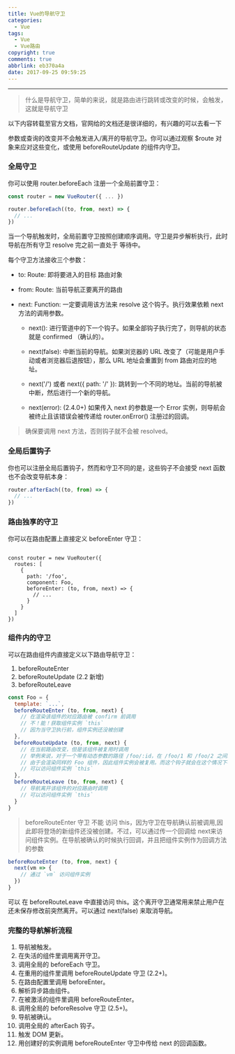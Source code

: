 ```yaml
---
title: Vue的导航守卫
categories:
  - Vue
tags:
  - Vue
  - Vue路由
copyright: true
comments: true
abbrlink: eb370a4a
date: 2017-09-25 09:59:25
---
```


<hr style='filter:progid:DXImageTransform.Microsoft.Glow(color=#FF0000,strength=10)' color='#FF0000' size='1' />

> 什么是导航守卫，简单的来说，就是路由进行跳转或改变的时候，会触发，这就是导航守卫
<!--more-->

以下内容转载至官方文档，官网给的文档还是很详细的，有兴趣的可以去看一下

参数或查询的改变并不会触发进入/离开的导航守卫。你可以通过观察 $route 对象来应对这些变化，或使用 beforeRouteUpdate 的组件内守卫。

### 全局守卫

你可以使用 router.beforeEach 注册一个全局前置守卫：

```javascript
const router = new VueRouter({ ... })

router.beforeEach((to, from, next) => {
  // ...
})
```

当一个导航触发时，全局前置守卫按照创建顺序调用。守卫是异步解析执行，此时导航在所有守卫 resolve 完之前一直处于 等待中。

每个守卫方法接收三个参数：

* to: Route: 即将要进入的目标 路由对象

* from: Route: 当前导航正要离开的路由

* next: Function: 一定要调用该方法来 resolve 这个钩子。执行效果依赖 next 方法的调用参数。

	* next(): 进行管道中的下一个钩子。如果全部钩子执行完了，则导航的状态就是 confirmed （确认的）。

	* next(false): 中断当前的导航。如果浏览器的 URL 改变了（可能是用户手动或者浏览器后退按钮），那么 URL 地址会重置到 from 路由对应的地址。

	* next('/') 或者 next({ path: '/' }): 跳转到一个不同的地址。当前的导航被中断，然后进行一个新的导航。

	* next(error): (2.4.0+) 如果传入 next 的参数是一个 Error 实例，则导航会被终止且该错误会被传递给 router.onError() 注册过的回调。

>确保要调用 next 方法，否则钩子就不会被 resolved。

### 全局后置钩子

你也可以注册全局后置钩子，然而和守卫不同的是，这些钩子不会接受 next 函数也不会改变导航本身：

```javascript
router.afterEach((to, from) => {
  // ...
})
```

### 路由独享的守卫

你可以在路由配置上直接定义 beforeEnter 守卫：

```

const router = new VueRouter({
  routes: [
    {
      path: '/foo',
      component: Foo,
      beforeEnter: (to, from, next) => {
        // ...
      }
    }
  ]
})

```

### 组件内的守卫

可以在路由组件内直接定义以下路由导航守卫：

1. beforeRouteEnter
2. beforeRouteUpdate (2.2 新增)
3. beforeRouteLeave

```javascript
const Foo = {
  template: `...`,
  beforeRouteEnter (to, from, next) {
    // 在渲染该组件的对应路由被 confirm 前调用
    // 不！能！获取组件实例 `this`
    // 因为当守卫执行前，组件实例还没被创建
  },
  beforeRouteUpdate (to, from, next) {
    // 在当前路由改变，但是该组件被复用时调用
    // 举例来说，对于一个带有动态参数的路径 /foo/:id，在 /foo/1 和 /foo/2 之间跳转的时候，
    // 由于会渲染同样的 Foo 组件，因此组件实例会被复用。而这个钩子就会在这个情况下被调用。
    // 可以访问组件实例 `this`
  },
  beforeRouteLeave (to, from, next) {
    // 导航离开该组件的对应路由时调用
    // 可以访问组件实例 `this`
  }
}
```

>beforeRouteEnter 守卫 不能 访问 this，因为守卫在导航确认前被调用,因此即将登场的新组件还没被创建。不过，可以通过传一个回调给 next来访问组件实例。在导航被确认的时候执行回调，并且把组件实例作为回调方法的参数

```javascript
beforeRouteEnter (to, from, next) {
  next(vm => {
    // 通过 `vm` 访问组件实例
  })
}
```

可以 在 beforeRouteLeave 中直接访问 this。这个离开守卫通常用来禁止用户在还未保存修改前突然离开。可以通过 next(false) 来取消导航。

### 完整的导航解析流程

1. 导航被触发。
2. 在失活的组件里调用离开守卫。
3. 调用全局的 beforeEach 守卫。
4. 在重用的组件里调用 beforeRouteUpdate 守卫 (2.2+)。
5. 在路由配置里调用 beforeEnter。
6. 解析异步路由组件。
7. 在被激活的组件里调用 beforeRouteEnter。
8. 调用全局的 beforeResolve 守卫 (2.5+)。
9. 导航被确认。
10. 调用全局的 afterEach 钩子。
11. 触发 DOM 更新。
12. 用创建好的实例调用 beforeRouteEnter 守卫中传给 next 的回调函数。
